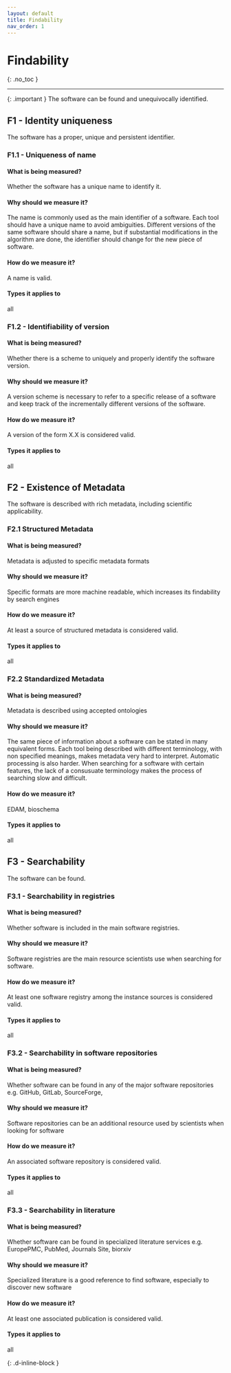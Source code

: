 ```yaml
---
layout: default
title: Findability 
nav_order: 1
---
```


# Findability 
{: .no_toc }

---

{: .important }
The software can be found and unequivocally identified.

## F1 - Identity uniqueness 

The software has a proper, unique and persistent identifier. 

### F1.1 - Uniqueness of name

#### What is being measured?
Whether the software has a unique name to identify it.

#### Why should we measure it?
The name is commonly used as the main identifier of a software. Each tool should have a unique name to avoid ambiguities. Different versions of the same software should share a name, but if substantial modifications in the algorithm are done, the identifier should change for the new piece of software.

#### How do we measure it?
A name is valid.

#### Types it applies to 
all

### F1.2 - Identifiability of version
#### What is being measured?
Whether there is a scheme to uniquely and properly identify the software version.

#### Why should we measure it?
A version scheme is necessary to refer to a specific release of a software and keep track of the incrementally different versions of the software.

#### How do we measure it?
A version of the form X.X is considered valid.

#### Types it applies to 
all


## F2 - Existence of Metadata 

The software is described with rich metadata, including scientific applicability.

### F2.1 Structured Metadata

#### What is being measured?
Metadata is adjusted to specific metadata formats

#### Why should we measure it?
Specific formats are more machine readable, which increases its findability by search engines

#### How do we measure it?
At least a source of structured metadata is considered valid.

#### Types it applies to 
all

### F2.2 Standardized Metadata

#### What is being measured?
Metadata is described using accepted ontologies

#### Why should we measure it?
The same piece of information about a software can be stated in many equivalent forms. Each tool being described with different terminology, with non specified meanings, makes metadata very hard to interpret. Automatic processing is also harder. When searching for a software with certain features, the lack of a consusuate terminology makes the process of searching slow and difficult.

#### How do we measure it?
EDAM, bioschema

#### Types it applies to 
all

## F3 - Searchability 

The software can be found.

### F3.1 - Searchability in registries

#### What is being measured?
Whether software is included in the main software registries.

#### Why should we measure it?
Software registries are the main resource scientists use when searching for software.

#### How do we measure it?
At least one software registry among the instance sources is considered valid.

#### Types it applies to 
all

### F3.2 - Searchability in software repositories

#### What is being measured?
Whether software can be found in any of the major software repositories e.g. GitHub, GitLab, SourceForge,

#### Why should we measure it?
Software repositories can be an additional resource used by scientists when looking for software

#### How do we measure it?
An associated software repository is considered valid.

#### Types it applies to 
all

### F3.3 - Searchability in literature

#### What is being measured?
Whether software can be found in specialized literature services e.g. EuropePMC, PubMed, Journals Site, biorxiv

#### Why should we measure it?
Specialized literature is a good reference to find software, especially to discover new software

#### How do we measure it?
At least one associated publication is considered valid.

#### Types it applies to 
all



{: .d-inline-block }

